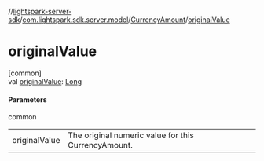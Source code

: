 //[lightspark-server-sdk](../../../index.md)/[com.lightspark.sdk.server.model](../index.md)/[CurrencyAmount](index.md)/[originalValue](original-value.md)

# originalValue

[common]\
val [originalValue](original-value.md): [Long](https://kotlinlang.org/api/latest/jvm/stdlib/kotlin/-long/index.html)

#### Parameters

common

| | |
|---|---|
| originalValue | The original numeric value for this CurrencyAmount. |
